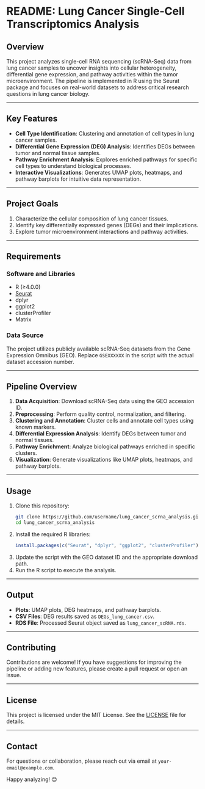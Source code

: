 
# README: Lung Cancer Single-Cell Transcriptomics Analysis

## **Overview**

This project analyzes single-cell RNA sequencing (scRNA-Seq) data from lung cancer samples to uncover insights into cellular heterogeneity, differential gene expression, and pathway activities within the tumor microenvironment. The pipeline is implemented in R using the Seurat package and focuses on real-world datasets to address critical research questions in lung cancer biology.

---

## **Key Features**
- **Cell Type Identification**: Clustering and annotation of cell types in lung cancer samples.
- **Differential Gene Expression (DEG) Analysis**: Identifies DEGs between tumor and normal tissue samples.
- **Pathway Enrichment Analysis**: Explores enriched pathways for specific cell types to understand biological processes.
- **Interactive Visualizations**: Generates UMAP plots, heatmaps, and pathway barplots for intuitive data representation.

---

## **Project Goals**
1. Characterize the cellular composition of lung cancer tissues.
2. Identify key differentially expressed genes (DEGs) and their implications.
3. Explore tumor microenvironment interactions and pathway activities.

---

## **Requirements**
### **Software and Libraries**
- R (≥4.0.0)
- [Seurat](https://satijalab.org/seurat/)
- dplyr
- ggplot2
- clusterProfiler
- Matrix

### **Data Source**
The project utilizes publicly available scRNA-Seq datasets from the Gene Expression Omnibus (GEO). Replace `GSEXXXXXX` in the script with the actual dataset accession number.

---

## **Pipeline Overview**
1. **Data Acquisition**: Download scRNA-Seq data using the GEO accession ID.
2. **Preprocessing**: Perform quality control, normalization, and filtering.
3. **Clustering and Annotation**: Cluster cells and annotate cell types using known markers.
4. **Differential Expression Analysis**: Identify DEGs between tumor and normal tissues.
5. **Pathway Enrichment**: Analyze biological pathways enriched in specific clusters.
6. **Visualization**: Generate visualizations like UMAP plots, heatmaps, and pathway barplots.

---

## **Usage**
1. Clone this repository:
   ```bash
   git clone https://github.com/username/lung_cancer_scrna_analysis.git
   cd lung_cancer_scrna_analysis
   ```
2. Install the required R libraries:
   ```r
   install.packages(c("Seurat", "dplyr", "ggplot2", "clusterProfiler"))
   ```
3. Update the script with the GEO dataset ID and the appropriate download path.
4. Run the R script to execute the analysis.

---

## **Output**
- **Plots**: UMAP plots, DEG heatmaps, and pathway barplots.
- **CSV Files**: DEG results saved as `DEGs_lung_cancer.csv`.
- **RDS File**: Processed Seurat object saved as `lung_cancer_scRNA.rds`.

---

## **Contributing**
Contributions are welcome! If you have suggestions for improving the pipeline or adding new features, please create a pull request or open an issue.

---

## **License**
This project is licensed under the MIT License. See the [LICENSE](LICENSE) file for details.

---

## **Contact**
For questions or collaboration, please reach out via email at `your-email@example.com`. 

Happy analyzing! 😊
